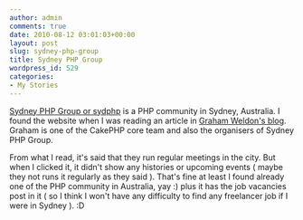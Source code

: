 ```yaml
---
author: admin
comments: true
date: 2010-08-12 03:01:03+00:00
layout: post
slug: sydney-php-group
title: Sydney PHP Group
wordpress_id: 529
categories:
- My Stories
---
```


[Sydney PHP Group or sydphp](http://sydphp.org) is a PHP community in Sydney, Australia. I found the website when I was reading an article in [Graham Weldon's blog](http://www.grahamweldon.com). Graham is one of the CakePHP core team and also the organisers of Sydney PHP Group. 

From what I read, it's said that they run regular meetings in the city. But when I clicked it, it didn't show any histories or upcoming events ( maybe they not runs it regularly as they said ). That's fine at least I found already one of the PHP community in Australia, yay :) plus it has the job vacancies post in it ( so I think I won't have any difficulty to find any freelancer job if I were in Sydney ). :D
